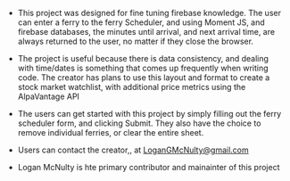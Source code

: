 - This project was designed for fine tuning firebase knowledge. The user can enter a ferry to the ferry Scheduler, and using 
Moment JS, and firebase databases, the minutes until arrival, and next arrival time, are always returned to the user, no matter
if they close the browser. 

- The project is useful because there is data consistency, and dealing with time/dates is something that comes up frequently
when writing code. The creator has plans to use this layout and format to create a stock market watchlist, with additional price metrics
using the AlpaVantage API

- The users can get started with this project by simply filling out the ferry scheduler form, and clicking Submit. They also have the choice
to remove individual ferries, or clear the entire sheet. 

- Users can contact the creator,, at LoganGMcNulty@gmail.com

- Logan McNulty is hte primary contributor and mainainter of this project